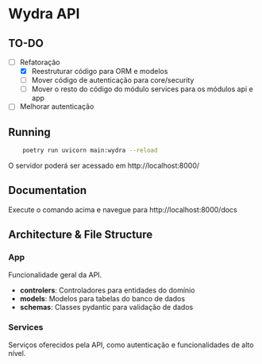 # Wydra API

## TO-DO
- [ ] Refatoração
    - [x] Reestruturar código para ORM e modelos
    - [ ] Mover código de autenticação para core/security
    - [ ] Mover o resto do código do módulo services para os módulos api e app
- [ ] Melhorar autenticação

## Running
```sh
    poetry run uvicorn main:wydra --reload
```
O servidor poderá ser acessado em http://localhost:8000/

## Documentation
Execute o comando acima e navegue para http://localhost:8000/docs

## Architecture & File Structure
### App
Funcionalidade geral da API.
- **controlers**: Controladores para entidades do domínio
- **models**: Modelos para tabelas do banco de dados
- **schemas**: Classes pydantic para validação de dados

### Services 
Serviços oferecidos pela API, como autenticação e funcionalidades de alto nível.
